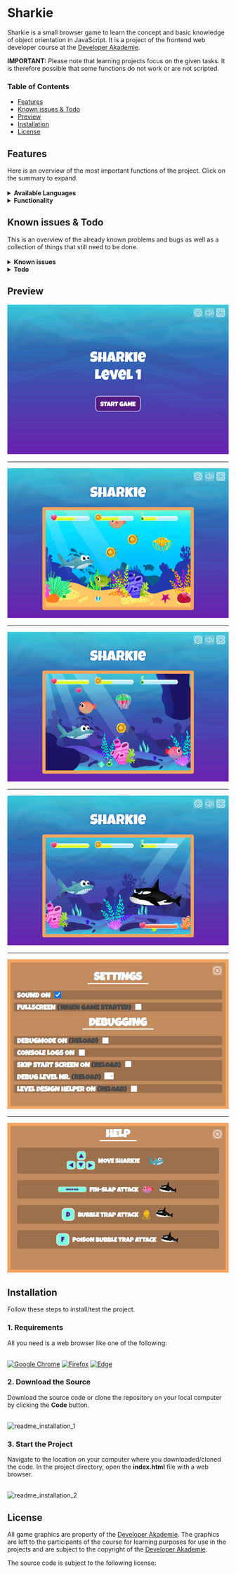﻿<h1>Sharkie</h1> 
Sharkie is a small browser game to learn the concept and basic knowledge of object orientation in JavaScript. It is a project of the frontend web developer course at the <a href="https://developerakademie.com/">Developer Akademie</a>.<br>

<b>IMPORTANT:</b> Please note that learning projects focus on the given tasks. It is therefore possible that some functions do not work or are not scripted.
<h3>Table of Contents</h3>

- <a href="#features">Features</a>
- <a href="#known-issues-and-todo">Known issues & Todo</a>
- <a href="#preview">Preview</a>
- <a href="#installation">Installation</a>
- <a href="#license">License</a>

<h2 id="features">Features</h2>
Here is an overview of the most important functions of the project. Click on the summary to expand.<br>

<br>

<details><summary><b>Available Languages</b></summary>
  
:ballot_box_with_check: English <br>
  
</details>

<details><summary><b>Functionality</b></summary>
  
:ballot_box_with_check: Control Sharkie through the underwater world with the arrow keys <br>
:ballot_box_with_check: Collect coins, poison and life <br>
:ballot_box_with_check: Fight against puffer fish, jellyfish and the final boss <br>
:ballot_box_with_check: Use the spacebar to use the Fin-Slap attack on puffer fish and the final boss <br>
:ballot_box_with_check: Use the F-key to use the normal Bubble Trap attack on jellyfish and the final boss <br>
:ballot_box_with_check: Use the poisonous Bubble Trap attack by picking up poison and then using it on the enboss <br>
:ballot_box_with_check: Many things can be adjusted in the settings menu <br>
:ballot_box_with_check: With the level design helper, new levels can be easily designed <br>
:ballot_box_with_check: Mute/Unmute function is accessible in the settings menu and during the game via the icons <br>
:ballot_box_with_check: There is a game help that can be displayed by clicking on the lifebelt<br>
  
</details>

<h2 id="known-issues-and-todo">Known issues & Todo</h2>
This is an overview of the already known problems and bugs as well as a collection of things that still need to be done.<br>

<br>

<details><summary><b>Known issues</b></summary>

:lady_beetle:	It is possible to glitch into the barriers with Sharkie and then get stuck <br>
:lady_beetle:	On a special attack on the final boss and when he dies, the death animation will repeat indefinitely <br>
:lady_beetle:	Coin collecting sound does not restart when a new coin is picked up in close succession <br> 
:lady_beetle: Setting the full screen is currently only possible when the game has started

</details>

<details><summary><b>Todo</b></summary>

:white_large_square: Add better sounds for Sharkie swimming for example <br>
:white_large_square: Optimization of the game for devices with a resolution of less than 600px <br>
:white_large_square: Add touch controls for smartphones <br>

</details>

<h2 id="preview">Preview</h2>

![This is an image](/img/preview/start_screen.png)

---

![This is an image](/img/preview/level_1.png)

---

![This is an image](/img/preview/level_2.png)

---

![This is an image](/img/preview/endboss.png)

---

![This is an image](/img/preview/settings_menu.png)

---

![This is an image](/img/preview/help.png)


<h2 id="installation">Installation</h2>
Follow these steps to install/test the project.

<h3 id="requirements">1. Requirements</h3>
All you need is a web browser like one of the following:
<br>
<br>

<a href="https://www.google.com/chrome/">![Google Chrome](https://img.shields.io/badge/Google%20Chrome-4285F4?style=for-the-badge&logo=GoogleChrome&logoColor=white)</a>
<a href="https://www.mozilla.org/en-US/firefox/new/">![Firefox](https://img.shields.io/badge/Firefox-FF7139?style=for-the-badge&logo=Firefox-Browser&logoColor=white)</a>
<a href="https://www.microsoft.com/en-US/edge">![Edge](https://img.shields.io/badge/Edge-0078D7?style=for-the-badge&logo=Microsoft-edge&logoColor=white)</a>

<h3>2. Download the Source</h3>
Download the source code or clone the repository on your local computer by clicking the <b>Code</b> button.
<br>
<br>

![readme_installation_1](https://user-images.githubusercontent.com/55922592/161735913-9de1b046-0a0c-448b-80fa-145ee904d8ab.png)


<h3>3. Start the Project</h3>
Navigate to the location on your computer where you downloaded/cloned the code. In the project directory, open the <b>index.html</b> file with a web browser.
<br>
<br>

![readme_installation_2](https://user-images.githubusercontent.com/55922592/161733187-a9ca556c-d21e-4f74-b96d-015082da85d5.png)

<h2 id="license">License</h2>

All game graphics are property of the <a href="https://developerakademie.com/">Developer Akademie</a>. The graphics are left to the participants of the course for learning purposes for use in the projects and are subject to the copyright of the <a href="https://developerakademie.com/">Developer Akademie</a>.

The source code is subject to the following license:
